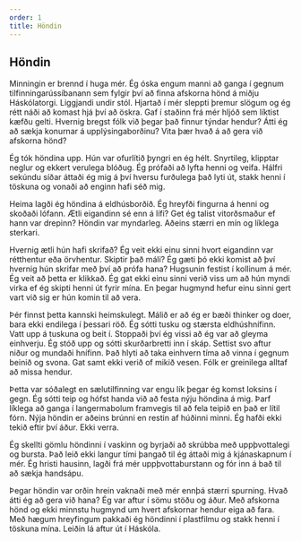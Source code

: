 ```yaml
---
order: 1
title: Höndin
---
```


## Höndin

Minningin er brennd í huga mér. Ég óska engum manni að ganga í gegnum tilfinningarússíbanann sem fylgir því að finna afskorna hönd á miðju Háskólatorgi. Liggjandi undir stól. Hjartað í mér sleppti þremur slögum og ég rétt náði að komast hjá því að öskra. Gaf í staðinn frá mér hljóð sem líktist kæfðu gelti. Hvernig bregst fólk við þegar það finnur týndar hendur? Átti ég að sækja konurnar á upplýsingaborðinu? Vita þær hvað á að gera við afskorna hönd?

Ég tók höndina upp. Hún var ofurlítið þyngri en ég hélt. Snyrtileg, klipptar neglur og ekkert verulega blóðug. Ég prófaði að lyfta henni og veifa. Hálfri sekúndu síðar áttaði ég mig á því hversu furðulega það lyti út, stakk henni í töskuna og vonaði að enginn hafi séð mig.

Heima lagði ég höndina á eldhúsborðið. Ég hreyfði fingurna á henni og skoðaði lófann. Ætli eigandinn sé enn á lífi? Get ég talist vitorðsmaður ef hann var drepinn? Höndin var myndarleg. Aðeins stærri en mín og líklega sterkari.

Hvernig ætli hún hafi skrifað? Ég veit ekki einu sinni hvort eigandinn var rétthentur eða örvhentur. Skiptir það máli? Ég gæti þó ekki komist að því hvernig hún skrifar með því að prófa hana? Hugsunin festist í kollinum á mér. Ég veit að þetta er klikkað. Ég gat ekki einu sinni verið viss um að hún myndi virka ef ég skipti henni út fyrir mína. En þegar hugmynd hefur einu sinni gert vart við sig er hún komin til að vera.

Þér finnst þetta kannski heimskulegt. Málið er að ég er bæði thinker og doer, bara ekki endilega í þessari röð. Ég sótti tusku og stærsta eldhúshnífinn. Vatt upp á tuskuna og beit í. Stoppaði því ég vissi að ég var að gleyma einhverju. Ég stóð upp og sótti skurðarbretti inn í skáp. Settist svo aftur niður og mundaði hnífinn. Það hlyti að taka einhvern tíma að vinna í gegnum beinið og svona. Gat samt ekki verið of mikið vesen. Fólk er greinilega alltaf að missa hendur.

Þetta var sóðalegt en sælutilfinning var engu lík þegar ég komst loksins í gegn. Ég sótti teip og hófst handa við að festa nýju höndina á mig. Þarf líklega að ganga í langermabolum framvegis til að fela teipið en það er lítil fórn. Nýja höndin er aðeins brúnni en restin af húðinni minni. Ég hafði ekki tekið eftir því áður. Ekki verra.

Ég skellti gömlu höndinni í vaskinn og byrjaði að skrúbba með uppþvottalegi og bursta. Það leið ekki langur tími þangað til ég áttaði mig á kjánaskapnum í mér. Ég hristi hausinn, lagði frá mér uppþvottaburstann og fór inn á bað til að sækja handsápu.

Þegar höndin var orðin hrein vaknaði með mér ennþá stærri spurning. Hvað átti ég að gera við hana? Ég var aftur í sömu stöðu og áður. Með afskorna hönd og ekki minnstu hugmynd um hvert afskornar hendur eiga að fara. Með hægum hreyfingum pakkaði ég höndinni í plastfilmu og stakk henni í töskuna mína. Leiðin lá aftur út í Háskóla.
